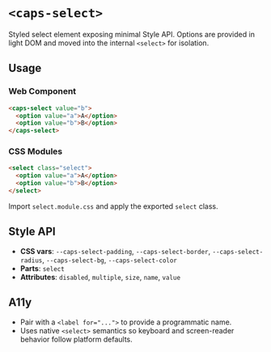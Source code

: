 # `<caps-select>`

Styled select element exposing minimal Style API. Options are provided in light DOM and moved into the internal `<select>` for isolation.

## Usage

### Web Component

```html
<caps-select value="b">
  <option value="a">A</option>
  <option value="b">B</option>
</caps-select>
```

### CSS Modules

```html
<select class="select">
  <option value="a">A</option>
  <option value="b">B</option>
</select>
```

Import `select.module.css` and apply the exported `select` class.

## Style API

- **CSS vars**: `--caps-select-padding`, `--caps-select-border`, `--caps-select-radius`, `--caps-select-bg`, `--caps-select-color`
- **Parts**: `select`
- **Attributes**: `disabled`, `multiple`, `size`, `name`, `value`

## A11y

- Pair with a `<label for="...">` to provide a programmatic name.
- Uses native `<select>` semantics so keyboard and screen-reader behavior follow platform defaults.
